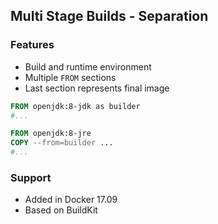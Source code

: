 ## Multi Stage Builds - Separation

### Features

- Build and runtime environment
- Multiple `FROM` sections
- Last section represents final image

```Dockerfile
FROM openjdk:8-jdk as builder
#...

FROM openjdk:8-jre
COPY --from=builder ...
#...
```

### Support

- Added in Docker 17.09
- Based on BuildKit